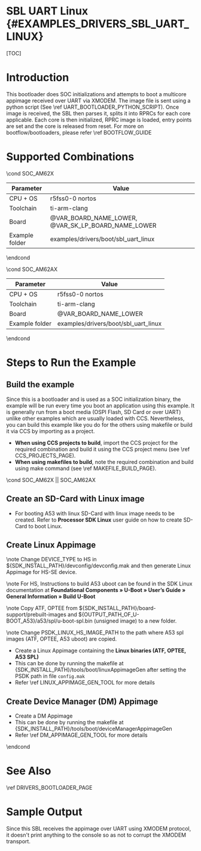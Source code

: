 # SBL UART Linux {#EXAMPLES_DRIVERS_SBL_UART_LINUX}

[TOC]

# Introduction

This bootloader does SOC initializations and attempts to boot a multicore appimage received over UART via XMODEM. The image file is sent using a python script (See \ref UART_BOOTLOADER_PYTHON_SCRIPT). Once image is received, the SBL then parses it, splits it into RPRCs for each core applicable. Each core is then initialized, RPRC image is loaded, entry points are set and the core is released from reset. For more on bootflow/bootloaders, please refer \ref BOOTFLOW_GUIDE

# Supported Combinations

\cond SOC_AM62X

 Parameter      | Value
 ---------------|-----------
 CPU + OS       | r5fss0-0 nortos
 Toolchain      | ti-arm-clang
 Board          | @VAR_BOARD_NAME_LOWER, @VAR_SK_LP_BOARD_NAME_LOWER
 Example folder | examples/drivers/boot/sbl_uart_linux

\endcond

\cond SOC_AM62AX

 Parameter      | Value
 ---------------|-----------
 CPU + OS       | r5fss0-0 nortos
 Toolchain      | ti-arm-clang
 Board          | @VAR_BOARD_NAME_LOWER
 Example folder | examples/drivers/boot/sbl_uart_linux

\endcond
# Steps to Run the Example
## Build the example
Since this is a bootloader and is used as a SOC initialization binary, the example will be run every time you boot an application using this example. It is generally run from a boot media (OSPI Flash, SD Card or over UART) unlike other examples which are usually loaded with CCS. Nevertheless, you can build this example like you do for the others using makefile or build it via CCS by importing as a project.

- **When using CCS projects to build**, import the CCS project for the required combination
  and build it using the CCS project menu (see \ref CCS_PROJECTS_PAGE).
- **When using makefiles to build**, note the required combination and build using
  make command (see \ref MAKEFILE_BUILD_PAGE).

\cond SOC_AM62X || SOC_AM62AX
## Create an SD-Card with Linux image

- For booting A53 with linux SD-Card with linux image needs to be created. Refer to **Processor SDK Linux** user guide on how to create SD-Card to boot Linux.

## Create Linux Appimage

\note Change DEVICE_TYPE to HS in ${SDK_INSTALL_PATH}/devconfig/devconfig.mak and then generate Linux Appimage for HS-SE device.

\note For HS, Instructions to build A53 uboot can be found in the SDK Linux documentation at
        **Foundational Components » U-Boot » User’s Guide » General Information » Build U-Boot**

\note Copy ATF, OPTEE from ${SDK_INSTALL_PATH}/board-support/prebuilt-images and ${OUTPUT_PATH_OF_U-BOOT_A53}/a53/spl/u-boot-spl.bin (unsigned image) to a new folder.

\note Change PSDK_LINUX_HS_IMAGE_PATH to the path where A53 spl images (ATF, OPTEE, A53 uboot) are copied.

- Create a Linux Appimage containing the **Linux binaries (ATF, OPTEE, A53 SPL)**
- This can be done by running the makefile at {SDK_INSTALL_PATH}/tools/boot/linuxAppimageGen after setting the PSDK path in file `config.mak`
- Refer \ref LINUX_APPIMAGE_GEN_TOOL for more details

## Create Device Manager (DM) Appimage

- Create a DM Appimage
- This can be done by running the makefile at {SDK_INSTALL_PATH}/tools/boot/deviceManagerAppimageGen
- Refer \ref DM_APPIMAGE_GEN_TOOL for more details

\endcond
# See Also

\ref DRIVERS_BOOTLOADER_PAGE

# Sample Output

Since this SBL receives the appimage over UART using XMODEM protocol, it doesn't print anything to the console so as not to corrupt the XMODEM transport.